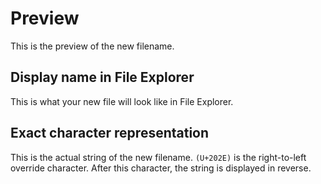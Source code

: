 # Preview

This is the preview of the new filename.

## Display name in File Explorer

This is what your new file will look like in File Explorer.

## Exact character representation

This is the actual string of the new filename. `(U+202E)` is the right-to-left override character. After this character, the string is displayed in reverse.